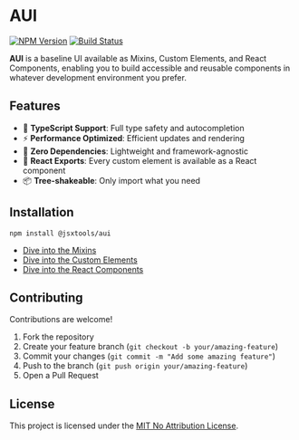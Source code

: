 # AUI

[![NPM Version][npm-img]][npm-url]
[![Build Status][cli-img]][cli-url]

**AUI** is a baseline UI available as Mixins, Custom Elements, and React Components, enabling you to build accessible and reusable components in whatever development environment you prefer.

## Features

- 🎨 **TypeScript Support**: Full type safety and autocompletion
- ⚡ **Performance Optimized**: Efficient updates and rendering
- 🚀 **Zero Dependencies**: Lightweight and framework-agnostic
- 🎯 **React Exports**: Every custom element is available as a React component
- 📦 **Tree-shakeable**: Only import what you need

## Installation

```shell
npm install @jsxtools/aui
```

- [Dive into the Mixins](src/mixins)
- [Dive into the Custom Elements](src/elements)
- [Dive into the React Components](src/react)

## Contributing

Contributions are welcome!

1. Fork the repository
2. Create your feature branch (`git checkout -b your/amazing-feature`)
3. Commit your changes (`git commit -m "Add some amazing feature"`)
4. Push to the branch (`git push origin your/amazing-feature`)
5. Open a Pull Request

## License

This project is licensed under the [MIT No Attribution License](https://opensource.org/license/mit-0).

[npm-img]: https://img.shields.io/npm/v/@jsxtools/aui
[npm-url]: https://www.npmjs.com/package/@jsxtools/aui
[cli-img]: https://github.com/jsxtools/aui/actions/workflows/check.yml/badge.svg
[cli-url]: https://github.com/jsxtools/aui/actions/workflows/check.yml
